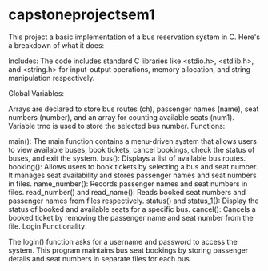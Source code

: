 # capstoneprojectsem1
This project a basic implementation of a bus reservation system in C. Here's a breakdown of what it does:

Includes: The code includes standard C libraries like <stdio.h>, <stdlib.h>, and <string.h> for input-output operations, memory allocation, and string manipulation respectively.

Global Variables:

Arrays are declared to store bus routes (ch), passenger names (name), seat numbers (number), and an array for counting available seats (num1).
Variable trno is used to store the selected bus number.
Functions:

main(): The main function contains a menu-driven system that allows users to view available buses, book tickets, cancel bookings, check the status of buses, and exit the system.
bus(): Displays a list of available bus routes.
booking(): Allows users to book tickets by selecting a bus and seat number. It manages seat availability and stores passenger names and seat numbers in files.
name_number(): Records passenger names and seat numbers in files.
read_number() and read_name(): Reads booked seat numbers and passenger names from files respectively.
status() and status_1(): Display the status of booked and available seats for a specific bus.
cancel(): Cancels a booked ticket by removing the passenger name and seat number from the file.
Login Functionality:

The login() function asks for a username and password to access the system.
This program maintains bus seat bookings by storing passenger details and seat numbers in separate files for each bus.
